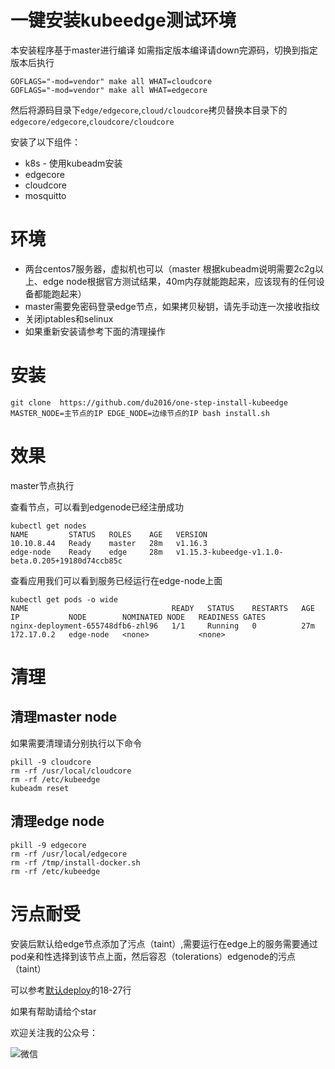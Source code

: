 # 一键安装kubeedge测试环境

本安装程序基于master进行编译
如需指定版本编译请down完源码，切换到指定版本后执行

```
GOFLAGS="-mod=vendor" make all WHAT=cloudcore
GOFLAGS="-mod=vendor" make all WHAT=edgecore
```

然后将源码目录下`edge/edgecore`,`cloud/cloudcore`拷贝替换本目录下的`edgecore/edgecore`,`cloudcore/cloudcore`

安装了以下组件：

- k8s - 使用kubeadm安装
- edgecore
- cloudcore
- mosquitto

# 环境

- 两台centos7服务器，虚拟机也可以（master 根据kubeadm说明需要2c2g以上、edge node根据官方测试结果，40m内存就能跑起来，应该现有的任何设备都能跑起来）
- master需要免密码登录edge节点，如果拷贝秘钥，请先手动连一次接收指纹
- 关闭iptables和selinux
- 如果重新安装请参考下面的清理操作

# 安装

```
git clone  https://github.com/du2016/one-step-install-kubeedge
MASTER_NODE=主节点的IP EDGE_NODE=边缘节点的IP bash install.sh
```

# 效果

master节点执行

查看节点，可以看到edgenode已经注册成功
```
kubectl get nodes
NAME         STATUS   ROLES    AGE   VERSION
10.10.8.44   Ready    master   28m   v1.16.3
edge-node    Ready    edge     28m   v1.15.3-kubeedge-v1.1.0-beta.0.205+19180d74ccb85c
```

查看应用我们可以看到服务已经运行在edge-node上面
```
kubectl get pods -o wide
NAME                                READY   STATUS    RESTARTS   AGE   IP           NODE        NOMINATED NODE   READINESS GATES
nginx-deployment-655748dfb6-zhl96   1/1     Running   0          27m   172.17.0.2   edge-node   <none>           <none>
```

# 清理

## 清理master node

如果需要清理请分别执行以下命令
```
pkill -9 cloudcore
rm -rf /usr/local/cloudcore
rm -rf /etc/kubeedge
kubeadm reset
```

## 清理edge node
```
pkill -9 edgecore
rm -rf /usr/local/edgecore
rm -rf /tmp/install-docker.sh
rm -rf /etc/kubeedge
```


# 污点耐受

安装后默认给edge节点添加了污点（taint）,需要运行在edge上的服务需要通过pod亲和性选择到该节点上面，然后容忍（tolerations）edgenode的污点（taint）

可以参考[默认deploy](./yamls/deploy.yaml)的18-27行


如果有帮助请给个star

欢迎关注我的公众号：

![微信](http://q08i5y6c2.bkt.clouddn.com/qrcode_for_gh_7457c3b1bfab_258.jpg)
